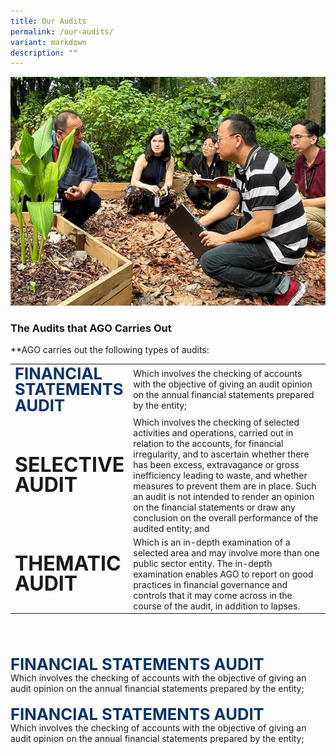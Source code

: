 ```yaml
---
title: Our Audits
permalink: /our-audits/
variant: markdown
description: ""
---
```

![](/images/our_audit.png)

### The Audits that AGO Carries Out
**AGO carries out the following types of audits:


<table cellspacing="0" cellpadding="0" border="0" style="width: 100%;">
<tbody>
<tr>
	<td width="30%"><span style="font-size:1.6rem; font-weight:bold; line-height: 1; margin-top: 20px; color: #003366;">FINANCIAL STATEMENTS AUDIT</span></td>
<td>Which involves the checking of accounts with the objective of giving an audit opinion on the annual financial statements prepared by the entity;</td>
</tr>
	<tr>
	<td style="border: none;"><span style="font-size:2rem; font-weight:bold; line-height: 1; margin-top: 20px;">SELECTIVE AUDIT</span></td>
<td style="border: none;">Which involves the checking of selected activities and operations, carried out in relation to the accounts, for financial irregularity, and to ascertain whether there has been excess, extravagance or gross inefficiency leading to waste, and whether measures to prevent them are in place. Such an audit is not intended to render an opinion on the financial statements or draw any conclusion on the overall performance of the audited entity; and</td>
</tr>
	<tr>
	<td><span style="font-size:2rem; font-weight:bold; line-height: 1; margin-top: 20px;">THEMATIC AUDIT</span></td>
<td>Which is an in-depth examination of a selected area and may involve more than one public sector entity. The in-depth examination enables AGO to report on good practices in financial governance and controls that it may come across in the course of the audit, in addition to lapses.</td>
</tr>
</tbody>
</table>

<br>
<br>

<style>
  .test-class {
    font-size: 1.6rem;
    font-weight: bold;
    line-height: 1;
    margin-top: 20px;
    color: #003366;
  }

  @media only screen and (max-width: 600px) {
    .test-class {
      font-size: 1rem;
    }
  }
</style>

<div class="row is-multiline padding--bottom--lg">
	<div class="row">
	<div class="col is-half test-class">FINANCIAL STATEMENTS AUDIT</div>
		<div class="col is-half">Which involves the checking of accounts with the objective of giving an audit opinion on the annual financial statements prepared by the entity;</div>
</div>
<div class="row">
	<div class="col is-half test-class">FINANCIAL STATEMENTS AUDIT</div>
		<div class="col is-half">Which involves the checking of accounts with the objective of giving an audit opinion on the annual financial statements prepared by the entity;</div>
</div>
	</div>